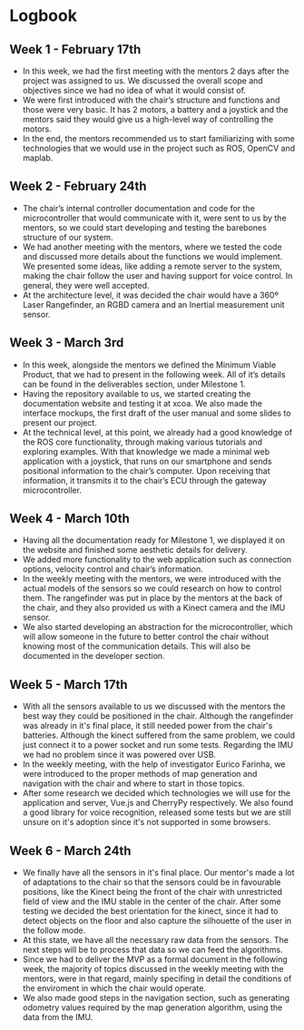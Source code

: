 # Logbook

## Week 1 - February 17th

* In this week, we had the first meeting with the mentors 2 days after the project was assigned to us. We discussed the overall scope and objectives since we had no idea of what it would consist of. 
* We were first introduced with the chair’s structure and functions and those were very basic. It has 2 motors, a battery and a joystick and the mentors said they would give us a high-level way of controlling the motors.
* In the end, the mentors recommended us to start familiarizing with some technologies that we would use in the project such as ROS, OpenCV and maplab. 

## Week 2 - February 24th

* The chair’s internal controller documentation and code for the microcontroller that would communicate with it, were sent to us by the mentors, so we could start developing and testing the barebones structure of our system.
* We had another meeting with the mentors, where we tested the code and discussed more details about the functions we would implement. We presented some ideas, like adding a remote server to the system, making the chair follow the user and having support for voice control. In general, they were well accepted.
* At the architecture level, it was decided the chair would have a 360º Laser Rangefinder, an RGBD camera and an Inertial measurement unit sensor.

## Week 3 - March 3rd

* In this week, alongside the mentors we defined the Minimum Viable Product, that we had to present in the following week. All of it’s details can be found in the deliverables section, under Milestone 1. 
* Having the repository available to us, we started creating the documentation website and testing it at xcoa. We also made the interface mockups, the first draft of the user manual and some slides to present our project.
* At the technical level, at this point, we already had a good knowledge of the ROS core functionality, through making various tutorials and exploring examples. With that knowledge we made a minimal web application with a joystick, that runs on our smartphone and sends positional information to the chair’s computer. Upon receiving that information, it transmits it to the chair’s ECU through the gateway microcontroller.
 
## Week 4 - March 10th

* Having all the documentation ready for Milestone 1, we displayed it on the website and finished some aesthetic details for delivery.
* We added more functionality to the web application such as connection options, velocity control and chair’s information.
* In the weekly meeting with the mentors, we were introduced with the actual models of the sensors so we could research on how to control them. The rangefinder was put in place by the mentors at the back of the chair, and they also provided us with a Kinect camera and the IMU sensor. 
* We also started developing an abstraction for the microcontroller, which will allow someone in the future to better control the chair without knowing most of the communication details. This will also be documented in the developer section.

## Week 5 - March 17th

* With all the sensors available to us we discussed with the mentors the best way they could be positioned in the chair. Although the rangefinder was already in it's final place, it still needed power from the chair's batteries. Although the kinect suffered from the same problem, we could just connect it to a power socket and run some tests. Regarding the IMU we had no problem since it was powered over USB. 
* In the weekly meeting, with the help of investigator Eurico Farinha, we were introduced to the proper methods of map generation and navigation with the chair and where to start in those topics.
* After some research we decided which technologies we will use for the application and server, Vue.js and CherryPy respectively. We also found a good library for voice recognition, released some tests but we are still unsure on it's adoption since it's not supported in some browsers.

## Week 6 - March 24th

* We finally have all the sensors in it's final place. Our mentor's made a lot of adaptations to the chair so that the sensors could be in favourable positions, like the Kinect being the front of the chair with unrestricted field of view and the IMU stable in the center of the chair. After some testing we decided the best orientation for the kinect, since it had to detect objects on the floor and also capture the silhouette of the user in the follow mode. 
* At this state, we have all the necessary raw data from the sensors. The next steps will be to process that data so we can feed the algorithms.
* Since we had to deliver the MVP as a formal document in the following week, the majority of topics discussed in the weekly meeting with the mentors, were in that regard, mainly specifing in detail the conditions of the enviroment in which the chair would operate.
* We also made good steps in the navigation section, such as generating odometry values required by the map generation algorithm, using the data from the IMU.


